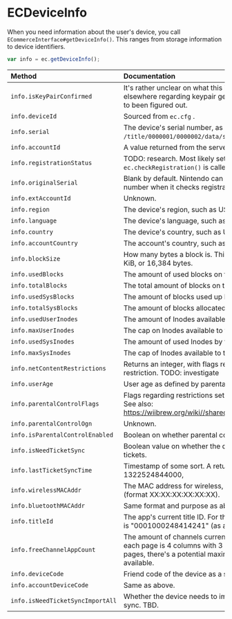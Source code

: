 # ECDeviceInfo

When you need information about the user's device, you call `ECommerceInterface#getDeviceInfo()`. This ranges from storage information to device identifiers.

```javascript
var info = ec.getDeviceInfo();
```

| Method                           | Documentation                                                                                                                                                           |
| :------------------------------- | :---------------------------------------------------------------------------------------------------------------------------------------------------------------------- |
| `info.isKeyPairConfirmed`        | It's rather unclear on what this is to mean. There's logic elsewhere regarding keypair generation, though it's yet to been figured out.                                 |
| `info.deviceId`                  | Sourced from `ec.cfg` .                                                                                                                                                 |
| `info.serial`                    | The device's serial number, as sourced from `/title/0000001/0000002/data/setting.txt` .                                                                                 |
| `info.accountId`                 | A value returned from the server. TODO: research.                                                                                                                       |
| `info.registrationStatus`        | TODO: research. Most likely set once `ec.checkRegistration()`  is called.                                                                                               |
| `info.originalSerial`            | Blank by default. Nintendo can change the Wii's serial number when it checks registration.                                                                              |
| `info.extAccountId`              | Unknown.                                                                                                                                                                |
| `info.region`                    | The device's region, such as USA.                                                                                                                                       |
| `info.language`                  | The device's language, such as en.                                                                                                                                      |
| `info.country`                   | The device's country, such as US.                                                                                                                                       |
| `info.accountCountry`            | The account's country, such as US.                                                                                                                                      |
| `info.blockSize`                 | How many bytes a block is. This should always be 16 KiB, or 16,384 bytes.                                                                                               |
| `info.usedBlocks`                | The amount of used blocks on the device.                                                                                                                                |
| `info.totalBlocks`               | The total amount of blocks on the device.                                                                                                                               |
| `info.usedSysBlocks`             | The amount of blocks used up by system data.                                                                                                                            |
| `info.totalSysBlocks`            | The amount of blocks allocated for use to the system.                                                                                                                   |
| `info.usedUserInodes`            | The amount of Inodes available to user data.                                                                                                                            |
| `info.maxUserInodes`             | The cap on Inodes available to the user.                                                                                                                                |
| `info.usedSysInodes`             | The amount of used Inodes by the system.                                                                                                                                |
| `info.maxSysInodes`              | The cap of Inodes available to the system.                                                                                                                              |
| `info.netContentRestrictions`    | Returns an integer, with flags regarding content restriction. TODO: investigate                                                                                         |
| `info.userAge`                   | User age as defined by parental controls.                                                                                                                               |
| `info.parentalControlFlags`      | Flags regarding restrictions set via parental controls. See also: <https://wiibrew.org/wiki//shared2/sys/SYSCONF#IPL.PC>                                                |
| `info.parentalControlOgn`        | Unknown.                                                                                                                                                                |
| `info.isParentalControlEnabled`  | Boolean on whether parental controls are enabled.                                                                                                                       |
| `info.isNeedTicketSync`          | Boolean value on whether the device needs to sync tickets.                                                                                                              |
| `info.lastTicketSyncTime`        | Timestamp of some sort. A returned value was 1322524844000,                                                                                                             |
| `info.wirelessMACAddr`           | The MAC address for wireless, returned as a string (format XX:XX:XX:XX:XX:XX).                                                                                          |
| `info.bluetoothMACAddr`          | Same format and purpose as above, but for bluetooth.                                                                                                                    |
| `info.titleId`                   | The app's current title ID. For the Wii Shop Channel, that is "0001000248414241" (as a string).                                                                         |
| `info.freeChannelAppCount`       | The amount of channels currently free the Wii Menu. As each page is 4 columns with 3 rows, and there are 4 pages, there's a potential maximum of 48 channels available. |
| `info.deviceCode`                | Friend code of the device as a string.                                                                                                                                  |
| `info.accountDeviceCode`         | Same as above.                                                                                                                                                          |
| `info.isNeedTicketSyncImportAll` | Whether the device needs to import all tickets from a sync. TBD.                                                                                                        |
